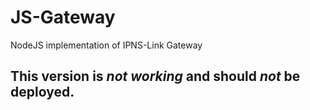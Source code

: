 # JS-Gateway
NodeJS implementation of IPNS-Link Gateway

## This version is *not working* and should *not* be deployed.
